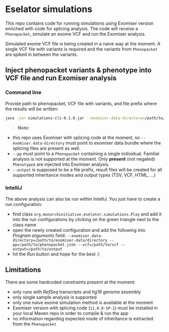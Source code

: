 # Eselator simulations

This repo contains code for running simulations using Exomiser version enriched with code for splicing analysis. The code will receive a `Phenopacket`, simulate an exome VCF and run the Exomiser analysis.

Simulated exome VCF file is being created in a naive way at the moment. A single VCF file with variants is required and the variants from `Phenopacket` are spiked in between the variants.

## Inject phenopacket variants & phenotype into VCF file and run Exomiser analysis 

### Command line
Provide path to phenopacket, VCF file with variants, and file prefix where the results will be written:

```bash
java -jar simulations-cli-0.1.0.jar --exomiser.data-directory=/path/to/exomiser-data/directory --pp=/path/to/phenopacket.json --vcf=/path/to/vcf --output=/path/to/output
```
> **Note:** 
  - this repo uses Exomiser with splicing code at the moment, so `--exomiser.data-directory` must point to exomiser data bundle where the splicing files are present as well.
  - `--pp` must point to a `Phenopacket` containing a single individual. Familial analysis is not supported at the moment. Only **present** (not negated) `Phenotype`s are injected into Exomiser analysis.
  - `--output` is supposed to be a file prefix, result files will be created for all supported inheritance modes and output types (TSV, VCF, HTML, ...)

### IntelliJ
The above analysis can also be run within IntelliJ. You just have to create a run configuration:
- find class `org.monarchinitiative.eselator.simulations.Play` and add it into the run configurations by clicking on the green triangle next to the class name
- open the newly created configuration and add the following into *Program arguments* field: `--exomiser.data-directory=/path/to/exomiser-data/directory --pp=/path/to/phenopacket.json --vcf=/path/to/vcf --output=/path/to/output`
- hit the *Run* button and hope for the best :)

## Limitations
There are some hardcoded constraints present at the moment:

- only runs with *RefSeq* transcripts and *hg19* genome assembly
- only single sample analysis is supported
- only one *naive* exome simulation method is available at the moment
- Exomiser version with splicing code (`11.0.0-SP-1`) must be installed in your local Maven repo in order to compile & run the app
- no information regarding expected mode of inheritance is extracted from the `Phenopacket` 

